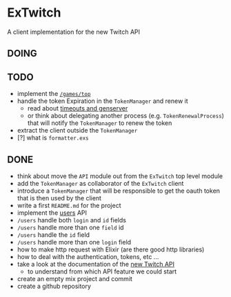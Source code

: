 # ExTwitch

A client implementation for the new Twitch API

## DOING

## TODO

- implement the [`/games/top`](https://dev.twitch.tv/docs/api/reference/#get-top-games)
- handle the token Expiration in the `TokenManager` and renew it
  - read about [timeouts and genserver](https://elixirforum.com/t/how-to-stop-gen-server-by-timeout/1742)
  - or think about delegating another process (e.g. `TokenRenewalProcess`) that will notify the `TokenManager` to renew the token
- extract the client outside the `TokenManager`
- [?] what is `formatter.exs`

## DONE

- think about move the `API` module out from the `ExTwitch` top level module
- add the `TokenManager` as collaborator of the `ExTwitch` client
- introduce a `TokenManager` that will be responsible to get the oauth token that is then used by the client
- write a first `README.md` for the project
- implement the [users](https://dev.twitch.tv/docs/api/reference/#get-users) API
- `/users` handle both `login` and `id` fields
- `/users` handle more than one `field` id
- `/users` handle the `id` field
- `/users` handle more than one `login` field
- how to make http request with Elixir (are there good http libraries)
- how to deal with the authentication, tokens, etc ...
- take a look at the documentation of the [new Twitch API](https://dev.twitch.tv/docs/api/)
  - to understand from which API feature we could start
- create an empty mix project and commit
- create a github repository

